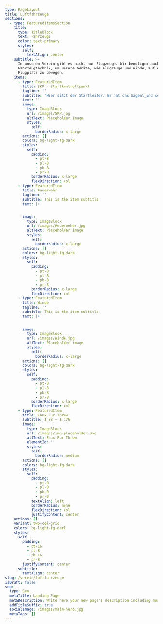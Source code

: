```yaml
---
type: PageLayout
title: Luftfahrzeuge
sections:
  - type: FeaturedItemsSection
    title:
      type: TitleBlock
      text: Fahrzeuge
      color: text-primary
      styles:
        self:
          textAlign: center
    subtitle: >-
      In unserem Verein gibt es nicht nur Flugzeuge. Wir benötigen auch normale
      Fahrzeugtechnik, um unsere Geräte, wie Flugzeuge und Winde, auf dem
      Flugplatz zu bewegen.
    items:
      - type: FeaturedItem
        title: SKP - Startkontrollpunkt
        tagline: ''
        subtitle: "Hier sitzt der Startleiter. Er hat das Sagen\_und sorgt für einen reibungsfreien Flugbetrieb."
        text: ''
        image:
          type: ImageBlock
          url: /images/SKP.jpg
          altText: Placeholder Image
          styles:
            self:
              borderRadius: x-large
        actions: []
        colors: bg-light-fg-dark
        styles:
          self:
            padding:
              - pt-8
              - pl-8
              - pb-8
              - pr-8
            borderRadius: x-large
            flexDirection: col
      - type: FeaturedItem
        title: Feuerwehr
        tagline: ''
        subtitle: This is the item subtitle
        text: |+


        image:
          type: ImageBlock
          url: /images/Feuerweher.jpg
          altText: Placeholder image
          styles:
            self:
              borderRadius: x-large
        actions: []
        colors: bg-light-fg-dark
        styles:
          self:
            padding:
              - pt-8
              - pl-8
              - pb-8
              - pr-8
            borderRadius: x-large
            flexDirection: col
      - type: FeaturedItem
        title: Winde
        tagline: ''
        subtitle: This is the item subtitle
        text: |+


        image:
          type: ImageBlock
          url: /images/Winde.jpg
          altText: Placeholder image
          styles:
            self:
              borderRadius: x-large
        actions: []
        colors: bg-light-fg-dark
        styles:
          self:
            padding:
              - pt-8
              - pl-8
              - pb-8
              - pr-8
            borderRadius: x-large
            flexDirection: col
      - type: FeaturedItem
        title: Faux Fur Throw
        subtitle: $ 88 – $ 176
        image:
          type: ImageBlock
          url: /images/img-placeholder.svg
          altText: Faux Fur Throw
          elementId: ''
          styles:
            self:
              borderRadius: medium
        actions: []
        colors: bg-light-fg-dark
        styles:
          self:
            padding:
              - pt-0
              - pl-0
              - pb-0
              - pr-0
            textAlign: left
            borderRadius: none
            flexDirection: col
            justifyContent: center
    actions: []
    variant: two-col-grid
    colors: bg-light-fg-dark
    styles:
      self:
        padding:
          - pt-16
          - pl-8
          - pb-16
          - pr-8
        justifyContent: center
      subtitle:
        textAlign: center
slug: /verein/luftfahrzeuge
isDraft: false
seo:
  type: Seo
  metaTitle: Landing Page
  metaDescription: Write here your new page's description including most relevant keywords.
  addTitleSuffix: true
  socialImage: /images/main-hero.jpg
  metaTags: []
---
```

